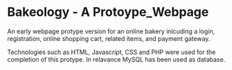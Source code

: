 # Bakeology - A Protoype_Webpage
An early webpage protype version for an online bakery inlcuding a login, registration, online shopping cart, related items, and payment gateway.

Technologies such as HTML, Javascript, CSS and PHP were used for the completion of this protype. In relavance MySQL has been used as database.

